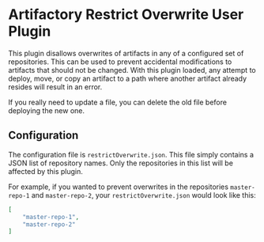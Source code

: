 Artifactory Restrict Overwrite User Plugin
==========================================

This plugin disallows overwrites of artifacts in any of a configured set of
repositories. This can be used to prevent accidental modifications to artifacts
that should not be changed. With this plugin loaded, any attempt to deploy,
move, or copy an artifact to a path where another artifact already resides will
result in an error.

If you really need to update a file, you can delete the old file before
deploying the new one.

Configuration
-------------

The configuration file is `restrictOverwrite.json`. This file simply contains a
JSON list of repository names. Only the repositories in this list will be
affected by this plugin.

For example, if you wanted to prevent overwrites in the repositories
`master-repo-1` and `master-repo-2`, your `restrictOverwrite.json` would look
like this:

``` json
[
    "master-repo-1",
    "master-repo-2"
]
```
